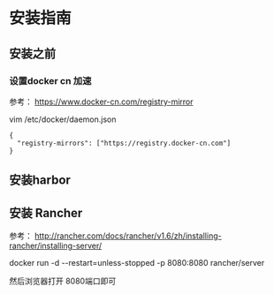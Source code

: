 
# 安装指南


##   安装之前

###  设置docker cn 加速
参考：
https://www.docker-cn.com/registry-mirror


vim /etc/docker/daemon.json


```
{
  "registry-mirrors": ["https://registry.docker-cn.com"]
}
```




##   安装harbor     


##   安装 Rancher    

参考：
http://rancher.com/docs/rancher/v1.6/zh/installing-rancher/installing-server/


 docker run -d --restart=unless-stopped -p 8080:8080 rancher/server     
 
 
 然后浏览器打开 8080端口即可


